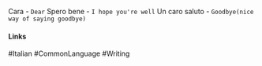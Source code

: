 Cara - `Dear`
Spero bene - `I hope you're well`
Un caro saluto - `Goodbye(nice way of saying goodbye)`

#### Links
#Italian #CommonLanguage #Writing